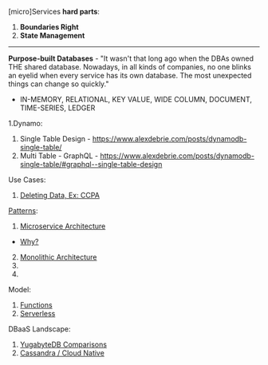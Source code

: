 [micro]Services **hard parts**:

1. **Boundaries Right**
2. **State Management**


----

**Purpose-built Databases** - "It wasn't that long ago when the DBAs owned THE shared database. Nowadays, in all kinds of companies, no one blinks an eyelid when every service has its own database. The most unexpected things can change so quickly."
* IN-MEMORY, RELATIONAL, KEY VALUE, WIDE COLUMN, DOCUMENT, TIME-SERIES, LEDGER

1.Dynamo:
1. Single Table Design - https://www.alexdebrie.com/posts/dynamodb-single-table/
2. Multi Table - GraphQL - https://www.alexdebrie.com/posts/dynamodb-single-table/#graphql--single-table-design


Use Cases:
1. [Deleting Data, Ex: CCPA](https://blog.twitter.com/engineering/en_us/topics/infrastructure/2020/deleting-data-distributed-throughout-your-microservices-architecture.html)

[Patterns](https://www.oreilly.com/content/why-a-pattern-language-for-microservices/):
1. [Microservice Architecture](https://microservices.io/patterns/microservices.html)
* [Why?](https://chrisrichardson.net/post/microservices/2020/02/18/why-microservices-part-1.html)
2. [Monolithic Architecture](https://microservices.io/patterns/monolithic.html)
3. []()
4. []()

Model:
1. [Functions](https://flink.apache.org/stateful-functions.html)
2. [Serverless](https://cloudstate.io)

DBaaS Landscape:
1. [YugabyteDB Comparisons](https://docs.yugabyte.com/latest/comparisons/)
2. [Cassandra / Cloud Native](https://www.datastax.com/blog/2020/05/why-astra-good-cassandra)

